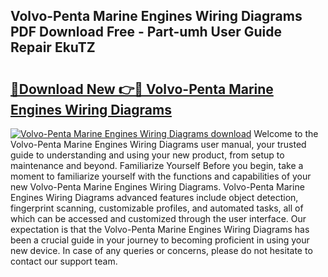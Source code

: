 ## Volvo-Penta Marine Engines Wiring Diagrams PDF Download Free - Part-umh User Guide Repair EkuTZ

# <h2><a href="http://dfunuui.blite.top/?on=Volvo-Penta+Marine+Engines+Wiring+Diagrams">🔗Download New 👉🔴 Volvo-Penta Marine Engines Wiring Diagrams</a></h2>

[![Volvo-Penta Marine Engines Wiring Diagrams download](https://i.imgur.com/lujVjoI.png)](http://dfunuui.blite.top/?on=Volvo-Penta+Marine+Engines+Wiring+Diagrams)
Welcome to the Volvo-Penta Marine Engines Wiring Diagrams user manual, your trusted guide to understanding and using your new product, from setup to maintenance and beyond. Familiarize Yourself Before you begin, take a moment to familiarize yourself with the functions and capabilities of your new Volvo-Penta Marine Engines Wiring Diagrams. Volvo-Penta Marine Engines Wiring Diagrams advanced features include object detection, fingerprint scanning, customizable profiles, and automated tasks, all of which can be accessed and customized through the user interface. Our expectation is that the Volvo-Penta Marine Engines Wiring Diagrams has been a crucial guide in your journey to becoming proficient in using your new device. In case of any queries or concerns, please do not hesitate to contact our support team.

